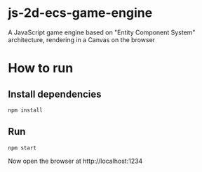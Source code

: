 # js-2d-ecs-game-engine

A JavaScript game engine based on "Entity Component System" architecture, rendering in a Canvas on the browser

# How to run

## Install dependencies

```
npm install
```

## Run

```
npm start
```

Now open the browser at http://localhost:1234
